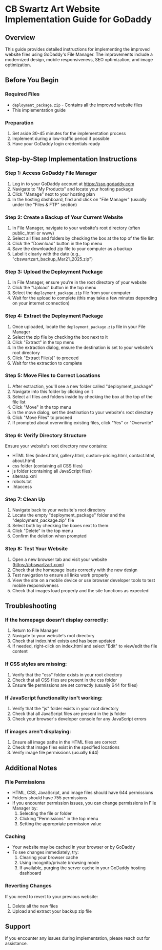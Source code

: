 # CB Swartz Art Website Implementation Guide for GoDaddy

## Overview
This guide provides detailed instructions for implementing the improved website files using GoDaddy's File Manager. The improvements include a modernized design, mobile responsiveness, SEO optimization, and image optimization.

## Before You Begin

### Required Files
- `deployment_package.zip` - Contains all the improved website files
- This implementation guide

### Preparation
1. Set aside 30-45 minutes for the implementation process
2. Implement during a low-traffic period if possible
3. Have your GoDaddy login credentials ready

## Step-by-Step Implementation Instructions

### Step 1: Access GoDaddy File Manager
1. Log in to your GoDaddy account at https://sso.godaddy.com
2. Navigate to "My Products" and locate your hosting package
3. Click "Manage" next to your hosting plan
4. In the hosting dashboard, find and click on "File Manager" (usually under the "Files & FTP" section)

### Step 2: Create a Backup of Your Current Website
1. In File Manager, navigate to your website's root directory (often public_html or www)
2. Select all files and folders by checking the box at the top of the file list
3. Click the "Download" button in the top menu
4. Save the downloaded zip file to your computer as a backup
5. Label it clearly with the date (e.g., "cbswartzart_backup_Mar21_2025.zip")

### Step 3: Upload the Deployment Package
1. In File Manager, ensure you're in the root directory of your website
2. Click the "Upload" button in the top menu
3. Select the `deployment_package.zip` file from your computer
4. Wait for the upload to complete (this may take a few minutes depending on your internet connection)

### Step 4: Extract the Deployment Package
1. Once uploaded, locate the `deployment_package.zip` file in your File Manager
2. Select the zip file by checking the box next to it
3. Click "Extract" in the top menu
4. In the extraction dialog, ensure the destination is set to your website's root directory
5. Click "Extract File(s)" to proceed
6. Wait for the extraction to complete

### Step 5: Move Files to Correct Locations
1. After extraction, you'll see a new folder called "deployment_package"
2. Navigate into this folder by clicking on it
3. Select all files and folders inside by checking the box at the top of the file list
4. Click "Move" in the top menu
5. In the move dialog, set the destination to your website's root directory
6. Click "Move Files" to proceed
7. If prompted about overwriting existing files, click "Yes" or "Overwrite"

### Step 6: Verify Directory Structure
Ensure your website's root directory now contains:
- HTML files (index.html, gallery.html, custom-pricing.html, contact.html, about.html)
- css folder (containing all CSS files)
- js folder (containing all JavaScript files)
- sitemap.xml
- robots.txt
- .htaccess

### Step 7: Clean Up
1. Navigate back to your website's root directory
2. Locate the empty "deployment_package" folder and the "deployment_package.zip" file
3. Select both by checking the boxes next to them
4. Click "Delete" in the top menu
5. Confirm the deletion when prompted

### Step 8: Test Your Website
1. Open a new browser tab and visit your website (https://cbswartzart.com)
2. Check that the homepage loads correctly with the new design
3. Test navigation to ensure all links work properly
4. View the site on a mobile device or use browser developer tools to test mobile responsiveness
5. Check that images load properly and the site functions as expected

## Troubleshooting

### If the homepage doesn't display correctly:
1. Return to File Manager
2. Navigate to your website's root directory
3. Check that index.html exists and has been updated
4. If needed, right-click on index.html and select "Edit" to view/edit the file content

### If CSS styles are missing:
1. Verify that the "css" folder exists in your root directory
2. Check that all CSS files are present in the css folder
3. Ensure file permissions are set correctly (usually 644 for files)

### If JavaScript functionality isn't working:
1. Verify that the "js" folder exists in your root directory
2. Check that all JavaScript files are present in the js folder
3. Check your browser's developer console for any JavaScript errors

### If images aren't displaying:
1. Ensure all image paths in the HTML files are correct
2. Check that image files exist in the specified locations
3. Verify image file permissions (usually 644)

## Additional Notes

### File Permissions
- HTML, CSS, JavaScript, and image files should have 644 permissions
- Folders should have 755 permissions
- If you encounter permission issues, you can change permissions in File Manager by:
  1. Selecting the file or folder
  2. Clicking "Permissions" in the top menu
  3. Setting the appropriate permission value

### Caching
- Your website may be cached in your browser or by GoDaddy
- To see changes immediately, try:
  1. Clearing your browser cache
  2. Using incognito/private browsing mode
  3. If available, purging the server cache in your GoDaddy hosting dashboard

### Reverting Changes
If you need to revert to your previous website:
1. Delete all the new files
2. Upload and extract your backup zip file

## Support
If you encounter any issues during implementation, please reach out for assistance.
